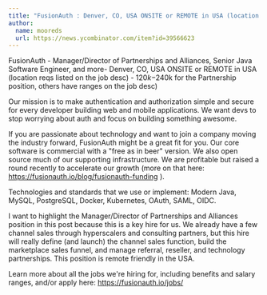 ```yaml
---
title: "FusionAuth : Denver, CO, USA ONSITE or REMOTE in USA (location reqs listed on the job desc)"
author:
  name: mooreds
  url: https://news.ycombinator.com/item?id=39566623
---
```

FusionAuth - Manager&#x2F;Director of Partnerships and Alliances, Senior Java Software Engineer, and more- Denver, CO, USA ONSITE or REMOTE in USA (location reqs listed on the job desc) - $120k-$240k for the Partnership position, others have ranges on the job desc)

Our mission is to make authentication and authorization simple and secure for every developer building web and mobile applications. We want devs to stop worrying about auth and focus on building something awesome.

If you are passionate about technology and want to join a company moving the industry forward, FusionAuth might be a great fit for you. Our core software is commercial with a &quot;free as in beer&quot; version. We also open source much of our supporting infrastructure. We are profitable but raised a round recently to accelerate our growth (more on that here: <a href="https:&#x2F;&#x2F;fusionauth.io&#x2F;blog&#x2F;fusionauth-funding" rel="nofollow">https:&#x2F;&#x2F;fusionauth.io&#x2F;blog&#x2F;fusionauth-funding</a> ).

Technologies and standards that we use or implement: Modern Java, MySQL, PostgreSQL, Docker, Kubernetes, OAuth, SAML, OIDC.

I want to highlight the Manager&#x2F;Director of Partnerships and Alliances position in this post because this is a key hire for us. We already have a few channel sales through hyperscalers and consulting partners, but this hire will really define (and launch) the channel sales function, build the marketplace sales funnel, and manage referral, reseller, and technology partnerships. This position is remote friendly in the USA.

Learn more about all the jobs we&#x27;re hiring for, including benefits and salary ranges, and&#x2F;or apply here: <a href="https:&#x2F;&#x2F;fusionauth.io&#x2F;jobs&#x2F;" rel="nofollow">https:&#x2F;&#x2F;fusionauth.io&#x2F;jobs&#x2F;</a>

